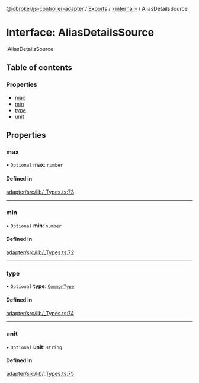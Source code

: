 [@iobroker/js-controller-adapter](../README.md) / [Exports](../modules.md) / [<internal\>](../modules/internal_.md) / AliasDetailsSource

# Interface: AliasDetailsSource

[<internal>](../modules/internal_.md).AliasDetailsSource

## Table of contents

### Properties

- [max](internal_.AliasDetailsSource.md#max)
- [min](internal_.AliasDetailsSource.md#min)
- [type](internal_.AliasDetailsSource.md#type)
- [unit](internal_.AliasDetailsSource.md#unit)

## Properties

### max

• `Optional` **max**: `number`

#### Defined in

[adapter/src/lib/_Types.ts:73](https://github.com/ioBroker/ioBroker.js-controller/blob/f8686615/packages/adapter/src/lib/_Types.ts#L73)

___

### min

• `Optional` **min**: `number`

#### Defined in

[adapter/src/lib/_Types.ts:72](https://github.com/ioBroker/ioBroker.js-controller/blob/f8686615/packages/adapter/src/lib/_Types.ts#L72)

___

### type

• `Optional` **type**: [`CommonType`](../modules/internal_.md#commontype)

#### Defined in

[adapter/src/lib/_Types.ts:74](https://github.com/ioBroker/ioBroker.js-controller/blob/f8686615/packages/adapter/src/lib/_Types.ts#L74)

___

### unit

• `Optional` **unit**: `string`

#### Defined in

[adapter/src/lib/_Types.ts:75](https://github.com/ioBroker/ioBroker.js-controller/blob/f8686615/packages/adapter/src/lib/_Types.ts#L75)
